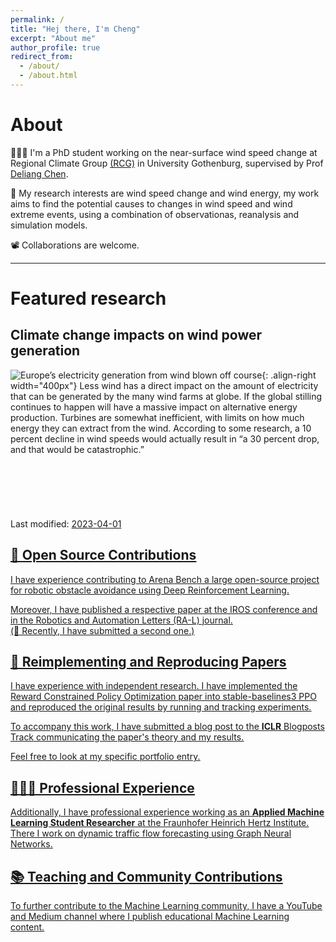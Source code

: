 ```yaml
---
permalink: /
title: "Hej there, I'm Cheng"
excerpt: "About me"
author_profile: true
redirect_from: 
  - /about/
  - /about.html
---
```



# About

👨🏻‍💻 I'm a PhD student working on the near-surface wind speed change at Regional Climate Group [(RCG)](http://rcg.gvc.gu.se/) in University Gothenburg, supervised by Prof [Deliang Chen](http://rcg.gvc.gu.se/dc/).   

🔬 My research interests are wind speed change and wind energy, my work aims to find the potential causes to changes in wind speed and wind extreme events, using a combination of observationas, reanalysis and simulation models.

📽️ Collaborations are welcome.

------
# Featured research

## Climate change impacts on wind power generation

![Europe’s electricity generation from wind blown off course](/images/wind.jpg){: .align-right width="400px"} 
Less wind has a direct impact on the amount of electricity that can be generated by the many wind farms at globe. If the global stilling continues to happen will have a massive impact on alternative energy production. Turbines are somewhat inefficient, with limits on how much energy they can extract from the wind. According to some research, a 10 percent decline in wind speeds would actually result in “a 30 percent drop, and that would be catastrophic.”
<br>
<br>
<br>
<br>
<br>
<br>
<br>
Last modified: <u>2023-04-01<u>

<style>
hr:nth-of-type(1) {
 border-color: #1E90FF !important;
}
hr:nth-of-type(2) {
 border-color: #1E90FF !important;
}
hr:nth-of-type(3) {
 border-color: #1E90FF !important;
}
hr:nth-of-type(4) {
 border-color: #1E90FF !important;
}
</style>
  
  
<p hidden> 
# Selected Experience


## 🤖 Open Source Contributions
I have experience contributing to [Arena Bench](https://github.com/Arena-Rosnav) a large open-source project for robotic obstacle avoidance using Deep Reinforcement Learning.

Moreover, I have published a [respective paper](https://sudo-boris.github.io/publication/2022-Arena-Bench) at the IROS conference and in the Robotics and Automation Letters (RA-L) journal. \
(🤫 Recently, I have submitted a second one.)

## 📜 Reimplementing and Reproducing Papers
I have experience with independent research. I have implemented the Reward Constrained Policy Optimization paper into stable-baselines3 PPO and reproduced the original results by running and tracking experiments.

To accompany this work, I have submitted a blog post to the **ICLR** Blogposts Track communicating the paper's theory and my results.

Feel free to look at my specific [portfolio entry](https://sudo-boris.github.io/portfolio/RCPPO/).

## 👨🏻‍🔬 Professional Experience
Additionally, I have professional experience working as an **Applied Machine Learning Student Researcher** at the Fraunhofer Heinrich Hertz Institute. \
There I work on dynamic traffic flow forecasting using Graph Neural Networks.

## 📚 Teaching and Community Contributions
To further contribute to the Machine Learning community, I have a [YouTube](https://www.youtube.com/@borismeinardus) and [Medium](https://medium.com/@boris.meinardus) channel where I publish educational Machine Learning content.
</p>
